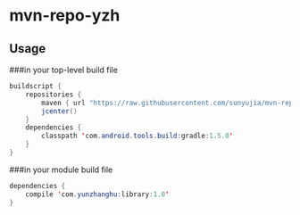 # mvn-repo-yzh



## Usage
###in your top-level build file

```java
buildscript {
    repositories {
        maven { url "https://raw.githubusercontent.com/sunyujia/mvn-repo-yzh/master/snapshots" }
        jcenter()
    }
    dependencies {
        classpath 'com.android.tools.build:gradle:1.5.0'
    }
}
```
###in your module build file

```java
dependencies {
    compile 'com.yunzhanghu:library:1.0'
}
```





